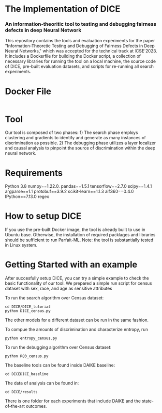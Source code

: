 # The Implementation of DICE
### An information-theoritic tool to testing and debugging fairness defects in deep Neural Network

This repository contains the tools and evaluation experiments for the paper "Information-Theoretic Testing and Debugging of Fairness Defects in Deep Neural Networks," which was accepted for the technical track at ICSE'2023. It includes a Dockerfile for building the Docker script, a collection of necessary libraries for running the tool on a local machine, the source code of DICE, pre-built evaluation datasets, and scripts for re-running all search experiments.
# Docker File
```
```
# Tool
Our tool is composed of two phases: 1) The search phase employs clustering and gradients to identify and generate as many instances of discrimination as possible. 2) The debugging phase utilizes a layer localizer and causal analysis to pinpoint the source of discrimination within the deep neural network.
# Requirements
Python 3.8
numpy==1.22.0.
pandas==1.5.1
tensorflow==2.7.0
scipy==1.4.1
argparse==1.1
protobuf==3.9.2
scikit-learn==1.1.3
aif360==0.4.0
IPython==7.13.0
regex
# How to setup DICE
If you use the pre-built Docker image, the tool is already built to use in Ubuntu base. Otherwise, the installation of required packlages and libraries should be sufficient to run Parfait-ML. Note: the tool is substantially tested in Linux system.
# Getting Started with an example
After succesfully setup DICE, you can try a simple example to check the basic functionality of our tool. We prepared a simple run script for census dataset with sex, race, and age as sensitive attributes

To run the search algorithm over Census dataset:
```
cd DICE/DICE_tutorial
python DICE_census.py
```
The other models for a different dataset can be run in the same fashion.

To compue the amounts of discrimination and characterize entropy, run
```
python entropy_census.py
```

To run the debugging algorithm over Census dataset:
```
python RQ3_census.py
```

The baseline tools can be found inside DAIKE baseline:
```
cd DICEDICE_baseline
```

The data of analysis can be found in:
```
cd DICE/results
```
There is one folder for each experiments that include DAIKE and the state-of-the-art outcomes.

